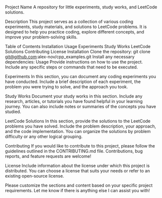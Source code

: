 Project Name
A repository for little experiments, study works, and LeetCode solutions.

Description
This project serves as a collection of various coding experiments, study materials, and solutions to LeetCode problems. It is designed to help you practice coding, explore different concepts, and improve your problem-solving skills.

Table of Contents
Installation
Usage
Experiments
Study Works
LeetCode Solutions
Contributing
License
Installation
Clone the repository: git clone git@github.com:alex-nov/cpp_examples.git
Install any necessary dependencies:
Usage
Provide instructions on how to use the project. Include any specific steps or commands that need to be executed.

Experiments
In this section, you can document any coding experiments you have conducted. Include a brief description of each experiment, the problem you were trying to solve, and the approach you took.

Study Works
Document your study works in this section. Include any research, articles, or tutorials you have found helpful in your learning journey. You can also include notes or summaries of the concepts you have studied.

LeetCode Solutions
In this section, provide the solutions to the LeetCode problems you have solved. Include the problem description, your approach, and the code implementation. You can organize the solutions by problem difficulty or any other logical grouping.

Contributing
If you would like to contribute to this project, please follow the guidelines outlined in the CONTRIBUTING.md file. Contributions, bug reports, and feature requests are welcome!

License
Include information about the license under which this project is distributed. You can choose a license that suits your needs or refer to an existing open-source license.

Please customize the sections and content based on your specific project requirements. Let me know if there is anything else I can assist you with!